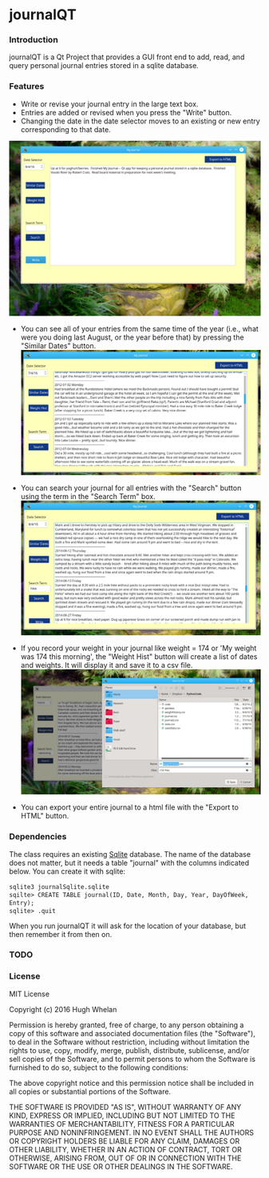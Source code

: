 # journalQT #

### Introduction
journalQT is a Qt Project that provides a GUI front end to add, read, and query personal
journal entries stored in a sqlite database.

### Features
* Write or revise your journal entry in the large text box.
* Entries are added or revised when you press the "Write" button.
* Changing the date in the date selector moves to an existing or new entry corresponding
to that date.

![alt text](screenshots/textEditor8.png "Write your journal entry and insert or update record by pushing the Write button")

* You can see all of your entries from the same time of the year (i.e., what were you doing
last August, or the year before that) by pressing the "Similar Dates" button.
![alt text](screenshots/textEditor10.png "See all entries from the similar period in prior years")

* You can search your journal for all entries with the "Search" button using the term in the "Search
Term" box.
![alt text](screenshots/textEditor12.png "See all entries from the similar period in prior years")

* If you record your weight in your journal like weight = 174 or 'My weight was 174 this morning',
the "Weight Hist" button will create a list of dates and weights.  It will display it and save it
to a csv file.
![alt text](screenshots/textEditor11.png "See all entries from the similar period in prior years")

* You can export your entire journal to a html file with the "Export to HTML" button.

 
### Dependencies
The class requires an existing [Sqlite](https://www.sqlite.org/about.html) database. The name of
the database does not matter, but it needs a table "journal" with the columns indicated below.
You can create it with sqlite:

    sqlite3 journalSqlite.sqlite
    sqilte> CREATE TABLE journal(ID, Date, Month, Day, Year, DayOfWeek, Entry);
    sqlite> .quit

When you run journalQT it will ask for the location of your database, but then remember
it from then on.


### TODO


### License
MIT License

Copyright (c) 2016 Hugh Whelan

Permission is hereby granted, free of charge, to any person obtaining a copy
of this software and associated documentation files (the "Software"), to deal
in the Software without restriction, including without limitation the rights
to use, copy, modify, merge, publish, distribute, sublicense, and/or sell
copies of the Software, and to permit persons to whom the Software is
furnished to do so, subject to the following conditions:

The above copyright notice and this permission notice shall be included in all
copies or substantial portions of the Software.

THE SOFTWARE IS PROVIDED "AS IS", WITHOUT WARRANTY OF ANY KIND, EXPRESS OR
IMPLIED, INCLUDING BUT NOT LIMITED TO THE WARRANTIES OF MERCHANTABILITY,
FITNESS FOR A PARTICULAR PURPOSE AND NONINFRINGEMENT. IN NO EVENT SHALL THE
AUTHORS OR COPYRIGHT HOLDERS BE LIABLE FOR ANY CLAIM, DAMAGES OR OTHER
LIABILITY, WHETHER IN AN ACTION OF CONTRACT, TORT OR OTHERWISE, ARISING FROM,
OUT OF OR IN CONNECTION WITH THE SOFTWARE OR THE USE OR OTHER DEALINGS IN THE
SOFTWARE.





